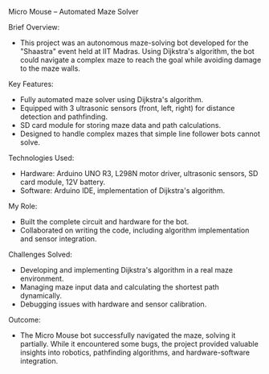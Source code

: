 Micro Mouse – Automated Maze Solver

Brief Overview:
- This project was an autonomous maze-solving bot developed for the "Shaastra" event held at IIT Madras. Using Dijkstra's algorithm, the bot could 
  navigate a complex maze to reach the goal while avoiding damage to the maze walls.

Key Features:
-	Fully automated maze solver using Dijkstra's algorithm.
-	Equipped with 3 ultrasonic sensors (front, left, right) for distance detection and pathfinding.
-	SD card module for storing maze data and path calculations.
-	Designed to handle complex mazes that simple line follower bots cannot solve.

Technologies Used:
- Hardware: Arduino UNO R3, L298N motor driver, ultrasonic sensors, SD card module, 12V battery.
- Software: Arduino IDE, implementation of Dijkstra's algorithm.

My Role:
- Built the complete circuit and hardware for the bot.
- Collaborated on writing the code, including algorithm implementation and sensor integration.

Challenges Solved:
- Developing and implementing Dijkstra's algorithm in a real maze environment.
- Managing maze input data and calculating the shortest path dynamically.
- Debugging issues with hardware and sensor calibration.

Outcome:
- The Micro Mouse bot successfully navigated the maze, solving it partially. While it encountered some bugs, the project provided valuable insights 
  into robotics, pathfinding algorithms, and hardware-software integration.
